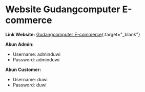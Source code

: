 # Website Gudangcomputer E-commerce

**Link Website:** [Gudangcomputer E-commerce](https://daawcomputer.000webhostapp.com/){:target="_blank"}

**Akun Admin:**
- Username: adminduwi
- Password: adminduwi

**Akun Customer:**
- Username: duwi
- Password: duwi
